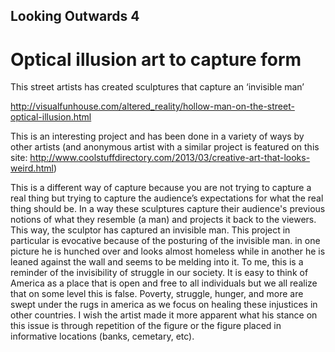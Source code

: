 ## Looking Outwards 4
# Optical illusion art to capture form

This street artists has created sculptures that capture an ‘invisible man’

http://visualfunhouse.com/altered_reality/hollow-man-on-the-street-optical-illusion.html

This is an interesting project and has been done in a variety of ways by other artists (and anonymous artist with a similar project is featured on this site: http://www.coolstuffdirectory.com/2013/03/creative-art-that-looks-weird.html) 

This is a different way of capture because you are not trying to capture a real thing but trying to capture the audience’s expectations for what the real thing should be. In a way these sculptures capture their audience's previous notions of what they resemble (a man) and projects it back to the viewers. This way, the sculptor has captured an invisible man. This project in particular is evocative because of the posturing of the invisible man. in one picture he is hunched over and looks almost homeless while in another he is leaned against the wall and seems to be melding into it. To me, this is a reminder of the invisibility of struggle in our society. It is easy to think of America as a place that is open and free to all individuals but we all realize that on some level this is false. Poverty, struggle, hunger, and more are swept under the rugs in america as we focus on healing these injustices in other countries. I wish the artist made it more apparent what his stance on this issue is through repetition of the figure or the figure placed in informative locations (banks, cemetary, etc). 

